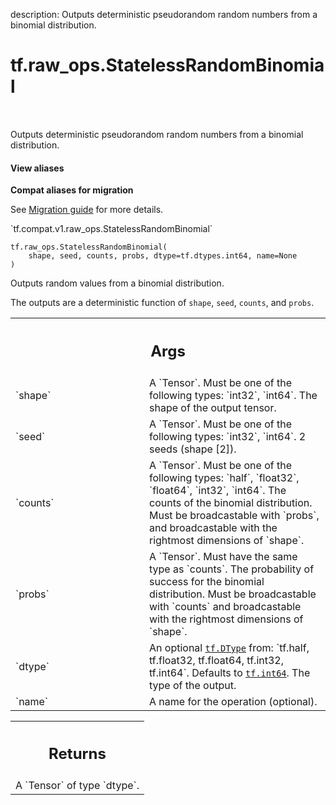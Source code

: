 description: Outputs deterministic pseudorandom random numbers from a binomial distribution.

<div itemscope itemtype="http://developers.google.com/ReferenceObject">
<meta itemprop="name" content="tf.raw_ops.StatelessRandomBinomial" />
<meta itemprop="path" content="Stable" />
</div>

# tf.raw_ops.StatelessRandomBinomial

<!-- Insert buttons and diff -->

<table class="tfo-notebook-buttons tfo-api nocontent" align="left">

</table>



Outputs deterministic pseudorandom random numbers from a binomial distribution.

<section class="expandable">
  <h4 class="showalways">View aliases</h4>
  <p>
<b>Compat aliases for migration</b>
<p>See
<a href="https://www.tensorflow.org/guide/migrate">Migration guide</a> for
more details.</p>
<p>`tf.compat.v1.raw_ops.StatelessRandomBinomial`</p>
</p>
</section>

<pre class="devsite-click-to-copy prettyprint lang-py tfo-signature-link">
<code>tf.raw_ops.StatelessRandomBinomial(
    shape, seed, counts, probs, dtype=tf.dtypes.int64, name=None
)
</code></pre>



<!-- Placeholder for "Used in" -->

Outputs random values from a binomial distribution.

The outputs are a deterministic function of `shape`, `seed`, `counts`, and `probs`.

<!-- Tabular view -->
 <table class="responsive fixed orange">
<colgroup><col width="214px"><col></colgroup>
<tr><th colspan="2"><h2 class="add-link">Args</h2></th></tr>

<tr>
<td>
`shape`
</td>
<td>
A `Tensor`. Must be one of the following types: `int32`, `int64`.
The shape of the output tensor.
</td>
</tr><tr>
<td>
`seed`
</td>
<td>
A `Tensor`. Must be one of the following types: `int32`, `int64`.
2 seeds (shape [2]).
</td>
</tr><tr>
<td>
`counts`
</td>
<td>
A `Tensor`. Must be one of the following types: `half`, `float32`, `float64`, `int32`, `int64`.
The counts of the binomial distribution. Must be broadcastable with `probs`,
and broadcastable with the rightmost dimensions of `shape`.
</td>
</tr><tr>
<td>
`probs`
</td>
<td>
A `Tensor`. Must have the same type as `counts`.
The probability of success for the binomial distribution. Must be broadcastable
with `counts` and broadcastable with the rightmost dimensions of `shape`.
</td>
</tr><tr>
<td>
`dtype`
</td>
<td>
An optional <a href="../../tf/dtypes/DType.md"><code>tf.DType</code></a> from: `tf.half, tf.float32, tf.float64, tf.int32, tf.int64`. Defaults to <a href="../../tf.md#int64"><code>tf.int64</code></a>.
The type of the output.
</td>
</tr><tr>
<td>
`name`
</td>
<td>
A name for the operation (optional).
</td>
</tr>
</table>



<!-- Tabular view -->
 <table class="responsive fixed orange">
<colgroup><col width="214px"><col></colgroup>
<tr><th colspan="2"><h2 class="add-link">Returns</h2></th></tr>
<tr class="alt">
<td colspan="2">
A `Tensor` of type `dtype`.
</td>
</tr>

</table>

